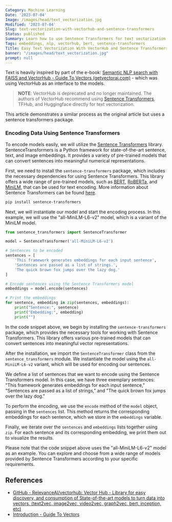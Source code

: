 ```yaml
---
Category: Machine Learning
Date: '2023-07-04'
Image: /images/head/text_vectorization.jpg
Modified: '2023-07-04'
Slug: text-vectorization-with-vectorhub-and-sentence-transformers
Status: published
Summary: Learn how to use Sentence Transformers for text vectorization with different models using consistent API.
Tags: embeddings, nlp, vectorhub, bert, sentence-transformers
Title: Easy Text Vectorization With VectorHub and Sentence Transformers
banner: "/images/head/text_vectorization.jpg"
prompt: null
---
```

Text is heavily inspired by part of the e-book: [Semantic NLP search with FAISS and VectorHub - Guide To Vectors (getvectorai.com)](https://learn.getvectorai.com/vector-ai-documentation/semantic-nlp-search-with-faiss-and-vectorhub) - which was using VectorHub as an interface to the models.

> **NOTE**: VectorHub is deprecated and no longer maintained. The authors of VectorHub recommend using [Sentence Transformers](https://www.sbert.net/), TFHub, and Huggingface directly for text vectorization.

This article demonstrates a similar process as the original article but uses a sentence transformers package.

### Encoding Data Using Sentence Transformers

To encode models easily, we will utilize the [Sentence Transformers](https://www.sbert.net/) library. SentenceTransformers is a Python framework for state-of-the-art sentence, text, and image embeddings. It provides a variety of pre-trained models that can convert sentences into meaningful numerical representations.

First, we need to install the `sentence-transformers` package, which includes the necessary dependencies for using Sentence Transformers. This library offers a wide range of pre-trained models, such as [BERT](<https://en.wikipedia.org/wiki/BERT_(Language_model)>), [RoBERTa](https://huggingface.co/docs/transformers/model_doc/roberta), and [MiniLM](https://huggingface.co/sentence-transformers/all-MiniLM-L6-v2), that can be used for text encoding. More information about Sentence Transformers can be found [here](https://www.sbert.net/).

```sh
pip install sentence-transformers
```

Next, we will instantiate our model and start the encoding process. In this example, we will use the "all-MiniLM-L6-v2" model, which is a variant of the MiniLM model.

```python
from sentence_transformers import SentenceTransformer

model = SentenceTransformer('all-MiniLM-L6-v2')

# Sentences to be encoded
sentences = [
    'This framework generates embeddings for each input sentence',
    'Sentences are passed as a list of strings.',
    'The quick brown fox jumps over the lazy dog.'
]

# Encode sentences using the Sentence Transformers model
embeddings = model.encode(sentences)

# Print the embeddings
for sentence, embedding in zip(sentences, embeddings):
    print("Sentence:", sentence)
    print("Embedding:", embedding)
    print("")
```

In the code snippet above, we begin by installing the `sentence-transformers` package, which provides the necessary tools for working with Sentence Transformers. This library offers various pre-trained models that can convert sentences into meaningful vector representations.

After the installation, we import the `SentenceTransformer` class from the `sentence_transformers` module. We instantiate the model using the `all-MiniLM-L6-v2` variant, which will be used for encoding our sentences.

We define a list of sentences that we want to encode using the Sentence Transformers model. In this case, we have three exemplary sentences: "This framework generates embeddings for each input sentence," "Sentences are passed as a list of strings," and "The quick brown fox jumps over the lazy dog."

To perform the encoding, we use the `encode` method of the `model` object, passing in the `sentences` list. This method returns the corresponding embeddings for each sentence, which we store in the `embeddings` variable.

Finally, we iterate over the `sentences` and `embeddings` lists together using `zip`. For each sentence and its corresponding embedding, we print them out to visualize the results.

Please note that the code snippet above uses the "all-MiniLM-L6-v2" model as an example. You can explore and choose from a wide range of models provided by Sentence Transformers according to your specific requirements.

## References
- [GitHub - RelevanceAI/vectorhub: Vector Hub - Library for easy discovery, and consumption of State-of-the-art models to turn data into vectors. (text2vec, image2vec, video2vec, graph2vec, bert, inception, etc)](https://github.com/RelevanceAI/vectorhub)
- [Introduction - Guide To Vectors](https://learn.getvectorai.com/)

